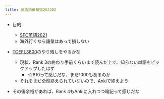 ```yaml
---
title: 英語語彙補強202202
---
```


* 目的
  
  * [SFC英語2021](SFC%E8%8B%B1%E8%AA%9E2021.md)
  * 海外行くなら語彙はあって損しない
* [TOEFL3800](TOEFL3800.md)のやり残しをやるかな
  
  * 現状、Rank 3の終わり手前くらいまで読んだ上で、知らない単語をピックアップしたはず
    * ~2810って感じだな、まだ1000もあるのか
  * それをまだ全然終えられていないので、[Anki](Anki.md)で終えよう
* その後余裕があれば、Rank 4もAnkiに入れつつ暗記って感じだな
